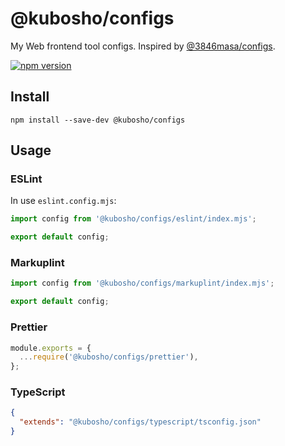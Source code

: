 # @kubosho/configs

My Web frontend tool configs. Inspired by [@3846masa/configs](https://github.com/3846masa/configs).

[![npm version](https://img.shields.io/npm/v/@kubosho/configs.svg)](https://www.npmjs.com/package/@kubosho/configs)

## Install

```shell
npm install --save-dev @kubosho/configs
```

## Usage

### ESLint

In use `eslint.config.mjs`:

```javascript
import config from '@kubosho/configs/eslint/index.mjs';

export default config;
```

### Markuplint

```javascript
import config from '@kubosho/configs/markuplint/index.mjs';

export default config;
```

### Prettier

```javascript
module.exports = {
  ...require('@kubosho/configs/prettier'),
};
```

### TypeScript

```json
{
  "extends": "@kubosho/configs/typescript/tsconfig.json"
}
```
